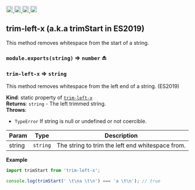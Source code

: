 <a href="https://travis-ci.org/Xotic750/trim-left-x"
   title="Travis status">
<img
   src="https://travis-ci.org/Xotic750/trim-left-x.svg?branch=master"
   alt="Travis status" height="18"/>
</a>
<a href="https://david-dm.org/Xotic750/trim-left-x"
   title="Dependency status">
<img src="https://david-dm.org/Xotic750/trim-left-x.svg"
   alt="Dependency status" height="18"/>
</a>
<a href="https://david-dm.org/Xotic750/trim-left-x#info=devDependencies"
   title="devDependency status">
<img src="https://david-dm.org/Xotic750/trim-left-x/dev-status.svg"
   alt="devDependency status" height="18"/>
</a>
<a href="https://badge.fury.io/js/trim-left-x" title="npm version">
<img src="https://badge.fury.io/js/trim-left-x.svg"
   alt="npm version" height="18"/>
</a>
<a name="module_trim-left-x"></a>

## trim-left-x (a.k.a trimStart in ES2019)

This method removes whitespace from the start of a string.

<a name="exp_module_math-trim-left-x--module.exports"></a>

### `module.exports(string)` ⇒ <code>number</code> ⏏

<a name="module_trim-left-x"></a>

### `trim-left-x` ⇒ <code>string</code>

This method removes whitespace from the left end of a string. (ES2019)

**Kind**: static property of [<code>trim-left-x</code>](#module_trim-left-x)  
**Returns**: <code>string</code> - The left trimmed string.  
**Throws**:

- <code>TypeError</code> If string is null or undefined or not coercible.

| Param  | Type                | Description                                      |
| ------ | ------------------- | ------------------------------------------------ |
| string | <code>string</code> | The string to trim the left end whitespace from. |

**Example**

```js
import trimStart from 'trim-left-x';

console.log(trimStart(' \t\na \t\n') === 'a \t\n'); // true
```
